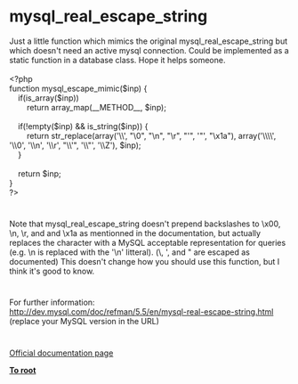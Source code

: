# mysql_real_escape_string




<div class="phpcode"><span class="html">
Just a little function which mimics the original mysql_real_escape_string but which doesn&apos;t need an active mysql connection. Could be implemented as a static function in a database class. Hope it helps someone.
<br>
<br><span class="default">&lt;?php
<br></span><span class="keyword">function </span><span class="default">mysql_escape_mimic</span><span class="keyword">(</span><span class="default">$inp</span><span class="keyword">) {
<br>&#xA0; &#xA0; if(</span><span class="default">is_array</span><span class="keyword">(</span><span class="default">$inp</span><span class="keyword">))
<br>&#xA0; &#xA0; &#xA0; &#xA0; return </span><span class="default">array_map</span><span class="keyword">(</span><span class="default">__METHOD__</span><span class="keyword">, </span><span class="default">$inp</span><span class="keyword">);
<br>
<br>&#xA0; &#xA0; if(!empty(</span><span class="default">$inp</span><span class="keyword">) &amp;&amp; </span><span class="default">is_string</span><span class="keyword">(</span><span class="default">$inp</span><span class="keyword">)) {
<br>&#xA0; &#xA0; &#xA0; &#xA0; return </span><span class="default">str_replace</span><span class="keyword">(array(</span><span class="string">&apos;\\&apos;</span><span class="keyword">, </span><span class="string">&quot;\0&quot;</span><span class="keyword">, </span><span class="string">&quot;\n&quot;</span><span class="keyword">, </span><span class="string">&quot;\r&quot;</span><span class="keyword">, </span><span class="string">&quot;&apos;&quot;</span><span class="keyword">, </span><span class="string">&apos;&quot;&apos;</span><span class="keyword">, </span><span class="string">&quot;\x1a&quot;</span><span class="keyword">), array(</span><span class="string">&apos;\\\\&apos;</span><span class="keyword">, </span><span class="string">&apos;\\0&apos;</span><span class="keyword">, </span><span class="string">&apos;\\n&apos;</span><span class="keyword">, </span><span class="string">&apos;\\r&apos;</span><span class="keyword">, </span><span class="string">&quot;\\&apos;&quot;</span><span class="keyword">, </span><span class="string">&apos;\\&quot;&apos;</span><span class="keyword">, </span><span class="string">&apos;\\Z&apos;</span><span class="keyword">), </span><span class="default">$inp</span><span class="keyword">);
<br>&#xA0; &#xA0; }
<br>
<br>&#xA0; &#xA0; return </span><span class="default">$inp</span><span class="keyword">;
<br>}
<br></span><span class="default">?&gt;</span>
</span>
</div>
  

#


<div class="phpcode"><span class="html">
Note that mysql_real_escape_string doesn&apos;t prepend backslashes to \x00, \n, \r, and and \x1a as mentionned in the documentation, but actually replaces the character with a MySQL acceptable representation for queries (e.g. \n is replaced with the &apos;\n&apos; litteral). (\, &apos;, and &quot; are escaped as documented) This doesn&apos;t change how you should use this function, but I think it&apos;s good to know.</span>
</div>
  

#


<div class="phpcode"><span class="html">
For further information:<br><a href="http://dev.mysql.com/doc/refman/5.5/en/mysql-real-escape-string.html" rel="nofollow" target="_blank">http://dev.mysql.com/doc/refman/5.5/en/mysql-real-escape-string.html</a><br>(replace your MySQL version in the URL)</span>
</div>
  

#

[Official documentation page](https://www.php.net/manual/en/function.mysql-real-escape-string.php)

**[To root](/README.md)**